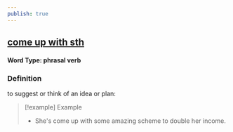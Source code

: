 ```yaml
---
publish: true
---
```

## [come up with sth](https://dictionary.cambridge.org/dictionary/english/come-up-with-sth)

#### Word Type: phrasal verb
### Definition
to suggest or think of an idea or plan:

>[!example] Example
> - She's come up with some amazing scheme to double her income.
